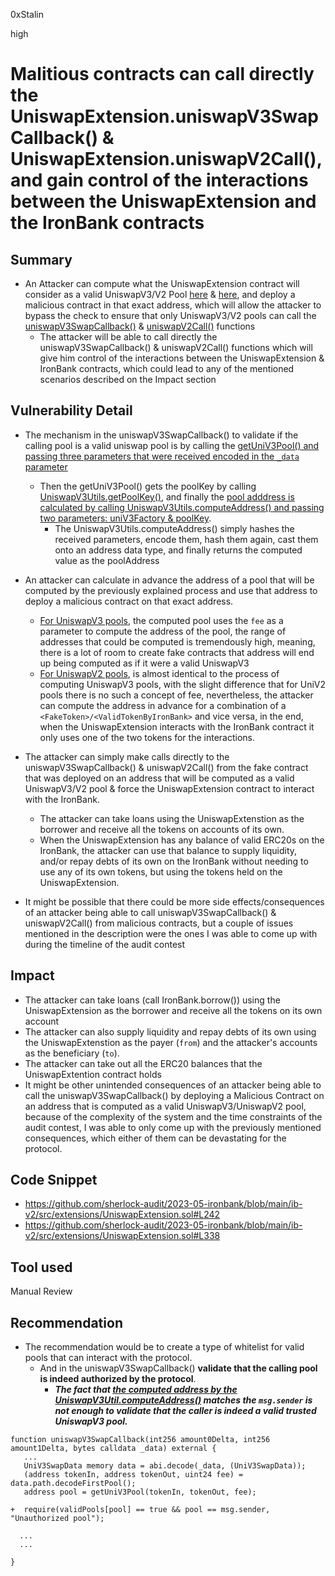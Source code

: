 0xStalin

high

# Malitious contracts can call directly the UniswapExtension.uniswapV3SwapCallback() & UniswapExtension.uniswapV2Call(), and gain control of the interactions between the UniswapExtension and the IronBank contracts

## Summary
- An Attacker can compute what the UniswapExtension contract will consider as a valid UniswapV3/V2 Pool [here](https://github.com/sherlock-audit/2023-05-ironbank/blob/main/ib-v2/src/extensions/libraries/UniswapV3Utils.sol#L30-L46) & [here](https://github.com/sherlock-audit/2023-05-ironbank/blob/main/ib-v2/src/extensions/libraries/UniswapV2Utils.sol#L14-L30), and deploy a malicious contract in that exact address, which will allow the attacker to bypass the check to ensure that only UniswapV3/V2 pools can call the  [uniswapV3SwapCallback()](https://github.com/sherlock-audit/2023-05-ironbank/blob/main/ib-v2/src/extensions/UniswapExtension.sol#L237-L320) & [uniswapV2Call()](https://github.com/sherlock-audit/2023-05-ironbank/blob/main/ib-v2/src/extensions/UniswapExtension.sol#L333-L424) functions
  - The attacker will be able to call directly the uniswapV3SwapCallback() & uniswapV2Call() functions which will give him control of the interactions between the UniswapExtension & IronBank contracts, which could lead to any of the mentioned scenarios described on the Impact section


## Vulnerability Detail
- The mechanism in the uniswapV3SwapCallback() to validate if the calling pool is a valid uniswap pool is by calling the [getUniV3Pool() and passing three parameters that were received encoded in the `_data` parameter](https://github.com/sherlock-audit/2023-05-ironbank/blob/main/ib-v2/src/extensions/UniswapExtension.sol#L797-L800)
  - Then the getUniV3Pool() gets the poolKey by calling [UniswapV3Utils.getPoolKey()](https://github.com/sherlock-audit/2023-05-ironbank/blob/main/ib-v2/src/extensions/libraries/UniswapV3Utils.sol#L20-L23), and finally the [pool adddress is calculated by calling UniswapV3Utils.computeAddress() and passing two parameters: uniV3Factory & poolKey](https://github.com/sherlock-audit/2023-05-ironbank/blob/main/ib-v2/src/extensions/libraries/UniswapV3Utils.sol#L30-L46).
    - The UniswapV3Utils.computeAddress() simply hashes the received parameters, encode them, hash them again, cast them onto an address data type, and finally returns the computed value as the poolAddress

- An attacker can calculate in advance the address of a pool that will be computed by the previously explained process and use that address to deploy a malicious contract on that exact address.
  - [For UniswapV3 pools](https://github.com/sherlock-audit/2023-05-ironbank/blob/main/ib-v2/src/extensions/libraries/UniswapV3Utils.sol#L30-L46), the computed pool uses the `fee` as a parameter to compute the address of the pool, the range of addresses that could be computed is tremendously high, meaning, there is a lot of room to create fake contracts that address will end up being computed as if it were a valid UniswapV3
  - [For UniswapV2 pools](https://github.com/sherlock-audit/2023-05-ironbank/blob/main/ib-v2/src/extensions/libraries/UniswapV2Utils.sol#L14-L30), is almost identical to the process of computing UniswapV3 pools, with the slight difference that for UniV2 pools there is no such a concept of fee, nevertheless, the attacker can compute the address in advance for a combination of a `<FakeToken>/<ValidTokenByIronBank>` and vice versa, in the end, when the UniswapExtension interacts with the IronBank contract it only uses one of the two tokens for the interactions.

- The attacker can simply make calls directly to the uniswapV3SwapCallback() & uniswapV2Call() from the fake contract that was deployed on an address that will be computed as a valid UniswapV3/V2 pool & force the UniswapExtension contract to interact with the IronBank.
  - The attacker can take loans using the UniswapExtenstion as the borrower and receive all the tokens on accounts of its own.
  - When the UniswapExtension has any balance of valid ERC20s on the IronBank, the attacker can use that balance to supply liquidity, and/or repay debts of its own on the IronBank without needing to use any of its own tokens, but using the tokens held on the UniswapExtension.

- It might be possible that there could be more side effects/consequences of an attacker being able to call uniswapV3SwapCallback() & uniswapV2Call() from malicious contracts, but a couple of issues mentioned in the description were the ones I was able to come up with during the timeline of the audit contest


## Impact
- The attacker can take loans (call IronBank.borrow()) using the UniswapExtension as the borrower and receive all the tokens on its own account
- The attacker can also supply liquidity and repay debts of its own using the UniswapExtenstion as the payer (`from`) and the attacker's accounts as the beneficiary (`to`).
- The attacker can take out all the ERC20 balances that the UniswapExtention contract holds
- It might be other unintended consequences of an attacker being able to call the uniswapV3SwapCallback() by deploying a Malicious Contract on an address that is computed as a valid UniswapV3/UniswapV2 pool, because of the complexity of the system and the time constraints of the audit contest, I was able to only come up with the previously mentioned consequences, which either of them can be devastating for the protocol.


## Code Snippet
- https://github.com/sherlock-audit/2023-05-ironbank/blob/main/ib-v2/src/extensions/UniswapExtension.sol#L242
- https://github.com/sherlock-audit/2023-05-ironbank/blob/main/ib-v2/src/extensions/UniswapExtension.sol#L338


## Tool used
Manual Review

## Recommendation
- The recommendation would be to create a type of whitelist for valid pools that can interact with the protocol.
  - And in the uniswapV3SwapCallback() **validate that the calling pool is indeed authorized by the protocol**. 
    - ***The fact that [the computed address by the UniswapV3Util.computeAddress()](https://github.com/sherlock-audit/2023-05-ironbank/blob/main/ib-v2/src/extensions/libraries/UniswapV3Utils.sol#L30-L46) matches the `msg.sender` is not enough to validate that the caller is indeed a valid trusted UniswapV3 pool.***


```solidity
function uniswapV3SwapCallback(int256 amount0Delta, int256 amount1Delta, bytes calldata _data) external {
   ...
   UniV3SwapData memory data = abi.decode(_data, (UniV3SwapData));
   (address tokenIn, address tokenOut, uint24 fee) = data.path.decodeFirstPool();
   address pool = getUniV3Pool(tokenIn, tokenOut, fee);

+  require(validPools[pool] == true && pool == msg.sender, "Unauthorized pool");

  ...
  ...

}
```